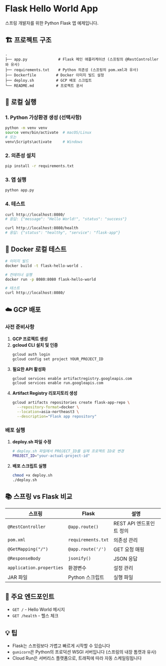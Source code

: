 # Flask Hello World App

스프링 개발자를 위한 Python Flask 앱 예제입니다.

## 🏗️ 프로젝트 구조

```
.
├── app.py              # Flask 메인 애플리케이션 (스프링의 @RestController와 유사)
├── requirements.txt    # Python 의존성 (스프링의 pom.xml과 유사)
├── Dockerfile         # Docker 이미지 빌드 설정
├── deploy.sh          # GCP 배포 스크립트
└── README.md          # 프로젝트 문서
```

## 🚀 로컬 실행

### 1. Python 가상환경 생성 (선택사항)
```bash
python -m venv venv
source venv/bin/activate  # macOS/Linux
# 또는
venv\Scripts\activate     # Windows
```

### 2. 의존성 설치
```bash
pip install -r requirements.txt
```

### 3. 앱 실행
```bash
python app.py
```

### 4. 테스트
```bash
curl http://localhost:8080/
# 응답: {"message": "Hello World!", "status": "success"}

curl http://localhost:8080/health
# 응답: {"status": "healthy", "service": "flask-app"}
```

## 🐳 Docker 로컬 테스트

```bash
# 이미지 빌드
docker build -t flask-hello-world .

# 컨테이너 실행
docker run -p 8080:8080 flask-hello-world

# 테스트
curl http://localhost:8080/
```

## ☁️ GCP 배포

### 사전 준비사항

1. **GCP 프로젝트 생성**
2. **gcloud CLI 설치 및 인증**
   ```bash
   gcloud auth login
   gcloud config set project YOUR_PROJECT_ID
   ```
3. **필요한 API 활성화**
   ```bash
   gcloud services enable artifactregistry.googleapis.com
   gcloud services enable run.googleapis.com
   ```
4. **Artifact Registry 리포지토리 생성**
   ```bash
   gcloud artifacts repositories create flask-app-repo \
     --repository-format=docker \
     --location=asia-northeast3 \
     --description="Flask app repository"
   ```

### 배포 실행

1. **deploy.sh 파일 수정**
   ```bash
   # deploy.sh 파일에서 PROJECT_ID를 실제 프로젝트 ID로 변경
   PROJECT_ID="your-actual-project-id"
   ```

2. **배포 스크립트 실행**
   ```bash
   chmod +x deploy.sh
   ./deploy.sh
   ```

## 📚 스프링 vs Flask 비교

| 스프링 | Flask | 설명 |
|--------|-------|------|
| `@RestController` | `@app.route()` | REST API 엔드포인트 정의 |
| `pom.xml` | `requirements.txt` | 의존성 관리 |
| `@GetMapping("/")` | `@app.route('/')` | GET 요청 매핑 |
| `@ResponseBody` | `jsonify()` | JSON 응답 |
| `application.properties` | 환경변수 | 설정 관리 |
| JAR 파일 | Python 스크립트 | 실행 파일 |

## 🔧 주요 엔드포인트

- `GET /` - Hello World 메시지
- `GET /health` - 헬스 체크

## 💡 팁

- Flask는 스프링보다 가볍고 빠르게 시작할 수 있습니다
- `gunicorn`은 Python의 프로덕션 WSGI 서버입니다 (스프링의 내장 톰캣과 유사)
- Cloud Run은 서버리스 플랫폼으로, 트래픽에 따라 자동 스케일링됩니다 